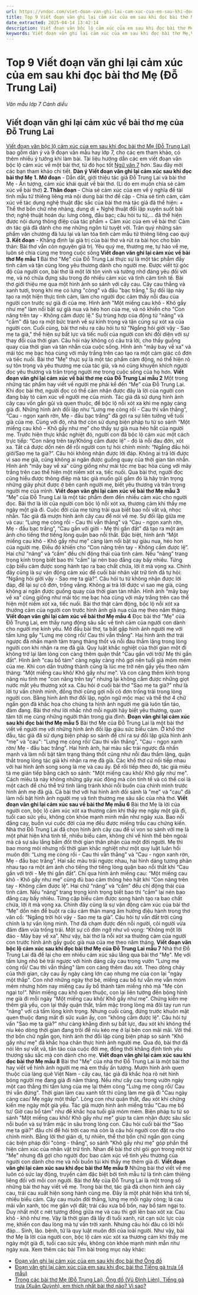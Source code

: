 ```yaml
---
url: https://vndoc.com/viet-doan-van-ghi-lai-cam-xuc-cua-em-sau-khi-doc-bai-tho-me-278173
title: Top 9 Viết đoạn văn ghi lại cảm xúc của em sau khi đọc bài thơ Mẹ (Đỗ Trung Lai) - Văn mẫu lớp 7 Cánh diều - VnDoc.com
date_extracted: 2025-04-14 13:42:14
description: Viết đoạn văn bộc lộ cảm xúc của em sau khi đọc bài thơ Mẹ bao gồm các đoạn văn mẫu cho các em tham khảo và có thêm ý tưởng làm bài.
keywords: Viết đoạn văn ghi lại cảm xúc của em sau khi đọc bài thơ Mẹ,Viết đoạn văn ghi lại cảm xúc sau khi đọc một bài thơ bốn chữ năm chữ,đoạn văn ghi lại cảm xúc về bài thơ mẹ,Cảm xúc của em sau khi đọc bài thơ Mẹ,viết đoạn văn ghi lại cảm xúc về bài thơ mẹ của đỗ trung lai,viết đoạn văn bộc lộ cảm xúc của em sau khi đọc bài thơ mẹ,viết đoạn văn ghi lại cảm xúc về bài thơ mẹ,viết bài văn nêu cảm nghĩ của em về bài thơ mẹ,viết đoạn văn nêu cảm nghĩ của em về bài thơ mẹ ngắn gọn
---
```


# Top 9 Viết đoạn văn ghi lại cảm xúc của em sau khi đọc bài thơ Mẹ \(Đỗ Trung Lai\)
_Văn mẫu lớp 7 Cánh diều_
## **Viết đoạn văn ghi lại cảm xúc về bài thơ mẹ của Đỗ Trung Lai**
[Viết đoạn văn bộc lộ cảm xúc của em sau khi đọc bài thơ Mẹ \(Đỗ Trung Lai\) ](<https://vndoc.com/viet-doan-van-ghi-lai-cam-xuc-cua-em-sau-khi-doc-bai-tho-me-278173>)bao gồm dàn ý và 9 đoạn văn mẫu hay lớp 7, cho các em tham khảo, có thêm nhiều ý tưởng khi làm bài. Tài liệu hướng dẫn các em viết đoạn văn bộc lộ cảm xúc về một bài thơ, từ đó học tốt [Ngữ văn 7](<https://vndoc.com/ngu-van-7-tap-1-cd>) hơn. Sau đây mời các bạn tham khảo chi tiết.
**Dàn ý Viết đoạn văn ghi lại cảm xúc sau khi đọc bài thơ Mẹ**
**1\. Mở đoạn**
\- Dẫn dắt, giới thiệu tác giả Đỗ Trung Lai và bài thơ Mẹ
\- Ấn tượng, cảm xúc khái quát về bài thơ. \(Lí do em muốn chia sẻ cảm xúc về bài thơ\)
**2\. Thân đoạn**
\- Chia sẻ cảm xúc của em về ý nghĩa đề tài tình mẫu tử thiêng liêng mà nội dung bài thơ đề cập
\- Chia sẻ tình cảm, cảm xúc về tác dụng nghệ thuật đặc sắc của bài thơ mà tác giả đã thể hiện:
\+ Thể thơ bốn chữ nhẹ nhàng, dung dị
\+ Nghệ thuật đối lập xuyên suốt bài thơ; nghệ thuật hoán dụ: lưng còng, đầu bạc; câu hỏi tu từ,… đã thể hiện được nội dung thông điệp của tác phẩm
\+ Cảm xúc của em về bài thơ: Cảm ơn tác giả đã dành cho mẹ những ngôn từ tuyệt vời. Trân quý những sản phẩm văn chương đã lưu lại và lan tỏa tình cảm mẫu tử thiêng liêng cao quý
**3\. Kết đoạn**
\- Khẳng định lại giá trị của bài thơ và rút ra bài học cho bản thân: Bài thơ vẫn còn nguyên giá trị. Yêu quý mẹ, thương mẹ, tự hào về mẹ, luôn sẻ chia cùng mẹ trong cuộc sống
**Viết đoạn văn ghi lại cảm xúc về bài thơ Mẹ mẫu 1**
Bài thơ "Mẹ" của Đỗ Trung Lai thực sự là một tác phẩm đầy tình cảm và tận cùng lòng yêu thương dành cho người mẹ. Được viết từ góc độ của người con, bài thơ là một lời tôn vinh và tưởng nhớ đáng yêu đối với mẹ, và nó chứa đựng sâu trong đó nhiều cảm xúc và tình cảm tinh tế. Bài thơ giới thiệu mẹ qua một hình ảnh so sánh với cây cau. Cây cau thẳng và xanh tươi, trong khi mẹ có lưng "còng" và đầu "bạc trắng." Sự đối lập này tạo ra một hiện thực tình cảm, làm cho người đọc cảm thấy nỗi đau của người con trước sự già đi của mẹ. Hình ảnh "Một miếng cau khô - Khô gầy như mẹ" làm nổi bật sự già nua và héo hon của mẹ, và nó khiến cho "Con nâng trên tay - Không cầm được lệ." Sự trùng hợp của động từ "nâng" và "cầm" đã tạo ra một bức tranh về sự kính trọng và tận cùng sự xót xa của người con. Cuối cùng, bài thơ nêu ra câu hỏi tu từ "Ngẩng hỏi giời vậy - Sao mẹ ta già," thể hiện sự bất lực và tiếc nuối của người con khi đối diện với sự thay đổi của thời gian. Câu hỏi này không có câu trả lời, cho thấy guồng quay của thời gian và tàn nhẫn của cuộc sống. Hình ảnh "mây bay về xa" và mái tóc mẹ bạc hòa cùng với mây trắng trên cao tạo ra một cảm giác cô đơn và tiếc nuối. Bài thơ "Mẹ" thực sự là một tác phẩm cảm động, nó thể hiện rõ sự tôn trọng và yêu thương mẹ của tác giả, và nó cũng khuyến khích người đọc yêu thương và trân trọng người mẹ trong cuộc sống của họ hơn.
**Viết đoạn văn ghi lại cảm xúc về bài thơ mẹ của Đỗ Trung Lai mẫu 2**
Một trong những tác phẩm hay viết về người mẹ phải kể đến “Mẹ” của Đỗ Trung Lai. Khi đọc bài thơ, người đọc có thể cảm nhận được đây là lời của người con đang bày tỏ cảm xúc về người mẹ của mình. Tác giả đã sử dụng hình ảnh cây cau vốn gần gũi và quen thuộc, để bộc lộ nỗi xót xa khi mẹ ngày càng già đi. Những hình ảnh đối lập như “Lưng mẹ còng rồi - Cau thì vẫn thẳng”, “Cau - ngọn xanh rờn, Mẹ - đầu bạc trắng” đã gợi ra sự liên tưởng về tuổi già của mẹ. Cùng với đó, nhà thơ còn sử dụng biện pháp tu từ so sánh “Một miếng cau khô – Khô gầy như mẹ” cho thấy sự già nua héo hắt của người mẹ. Trước hiện thực khắc nghiệt đó, người con đã bộc lộ cảm xúc một cách trực tiếp: “Con nâng trên tay/Không cầm được lệ” - đó là nỗi đau đớn, xót xa. Tất cả được dồn nén để rồi người con tự hỏi chính mình: “Ngẩng đầu hỏi giờ/Sao mẹ ta già?”. Câu hỏi không nhận được lời đáp. Không ai trả lời được vì sao mẹ già, cũng không ai ngăn được guồng quay của thời gian tàn nhẫn. Hình ảnh “mây bay về xa” cũng giống như mái tóc mẹ bạc hòa cùng với mây trắng trên cao thể hiện một niềm xót xa, tiếc nuối. Qua bài thơ, người đọc cũng hiểu được thông điệp mà tác giả muốn gửi gắm đó là hãy trân trọng những giây phút được ở bên cạnh người mẹ, biết yêu thương và trân trọng người mẹ của mình.
**Viết đoạn văn ghi lại cảm xúc về bài thơ Mẹ mẫu 3**
“Mẹ” của Đỗ Trung Lai là một tác phẩm đem đến nhiều cảm xúc cho người đọc. Bài thơ là lời của người con bộc lộ nỗi xót xa, thương cảm khi thấy mẹ ngày một già đi. Cuộc đời của mẹ từng trải qua biết bao nỗi vất vả, nhọc nhằn. Tác giả đã mượn hình ảnh cây cau để nói về mẹ. Sự đối lập giữa mẹ và cau: “Lưng mẹ còng rồi - Cau thì vẫn thẳng” và “Cau - ngọn xanh rờn, Mẹ - đầu bạc trắng”, “Cau gần với giời - Mẹ thì gần đất” đã tạo ra một ám ảnh cho tiếng thơ tiếng lòng quặn bao nỗi thắt. Đặc biệt, hình ảnh “Một miếng cau khô - Khô gầy như mẹ” càng làm nổi bật sự giàu nua, héo hon của người mẹ. Điều đó khiến cho “Con nâng trên tay - Không cầm được lệ”. Hai chữ “nâng” và “cầm” đều chỉ động thái của tình cảm. Nếu “nâng” trang trọng kính trọng biết bao thì “cầm” lại nén bao đắng cay bấy nhiêu. Từng cặp biểu cảm được song hành tạo ra bao chất chứa, lời ít mà vọng xa. Chính đây cũng là sự vận động cảm xúc để cuối bài nhân vật trữ tình đã tự hỏi: “Ngẩng hỏi giời vậy - Sao mẹ ta già?”. Câu hỏi tu từ không nhận được lời đáp, để lại sự cô đơn, trống vắng. Không ai trả lời được vì sao mẹ già, cũng không ai ngăn được guồng quay của thời gian tàn nhẫn. Hình ảnh “mây bay về xa” cũng giống như mái tóc mẹ bạc hòa cùng với mây trắng trên cao thể hiện một niềm xót xa, tiếc nuối. Bài thơ thật cảm động, bộc lộ nỗi xót xa thưởng cảm của người con trước hình ảnh già nua của mẹ theo năm tháng.
**Viết đoạn văn ghi lại cảm xúc về bài thơ Mẹ mẫu 4**
Đọc bài thơ "Mẹ" của Đỗ Trung Lai, em thấy rung động sâu sắc về tình cảm của người con dành cho người mẹ kính yêu. Mở đầu bài thơ, ta bắt gặp hình ảnh người mẹ với tấm lưng gầy "Lưng mẹ còng rồi/ Cau thì vẫn thẳng". Hai hình ảnh thơ trái ngược đã nhấn mạnh tâm trạng thảng thốt và nỗi đau thầm lặng trong lòng người con khi nhận ra mẹ đã già. Quy luật khắc nghiệt của thời gian một đi không trở lại làm lòng con càng thêm quặn thắt "Cau gần với trời/ Mẹ thì gần đất". Hình ảnh "cau bổ tám" càng ngày càng nhỏ gợi nên tuổi già móm mém của mẹ. Khi con dần trưởng thành cũng là lúc mẹ trở nên gầy yếu theo năm tháng: "Một miếng cau khô/ Khô gầy như mẹ". Và con càng thêm kính trọng nâng niu tình mẹ "con nâng trên tay" nhưng lại không cầm được những giọt nước mắt yêu thương xót xa. Câu hỏi ở cuối bài thơ "Sao mẹ ta già?" như là lời tự vấn chính mình, đồng thời cũng gợi nỗi cô đơn trống trải trong lòng người con. Bằng hình ảnh thơ đối lập, ngôn ngữ mộc mạc và thể thơ 4 chữ ngắn gọn đã khắc họa cho chúng ta hình ảnh người mẹ già luôn tần tảo, đảm đang. Bài thơ như lời nhắc nhở mỗi người hãy biết yêu thương, quan tâm tới mẹ cùng những người thân trong gia đình.
**Đoạn văn ghi lại cảm xúc sau khi đọc bài thơ Mẹ mẫu 5**
Bài thơ Mẹ của Đỗ Trung Lai là một bài thơ viết về người mẹ với những hình ảnh đối lập giàu sức biểu cảm. Ở khổ thơ đầu, tác giả đã sử dụng biện pháp so sánh để chỉ ra sự đối lập giữa hình ảnh "mẹ" và "cau": "Lưng mẹ còng rồi/ Cau thì vẫn thẳng", "Cau - ngọn xanh rờn/ Mẹ - đầu bạc trắng". Hai hình ảnh, hai màu sắc trái ngược đã nhấn mạnh và làm nổi bật tâm trạng thảng thốt cũng như nỗi đau thầm lặng, quặn thắt trong lòng tác giả khi nhận ra mẹ đã già. Các khổ thơ cứ nối tiếp nhau với hai hình ảnh song song là mẹ và cau ấy. Để rồi tiếp theo đó, tác giả miêu tả mẹ gián tiếp bằng cách so sánh: "Một miếng cau khô/ Khô gầy như mẹ". Cách miêu tả này không những gây xúc động mà còn tinh tế và có thể coi là một cách để chủ thể trữ tình lảng tránh khỏi nỗi buồn của chính mình trước hình ảnh mẹ đã già. Cả bài thơ với hai hình ảnh đối sánh là "mẹ" và "cau" đã làm nổi bật hình ảnh người mẹ và tình thương mẹ sâu sắc của nhà thơ.
**Viết đoạn văn ghi lại cảm xúc sau về bài thơ Mẹ mẫu 6**
Bài thơ Mẹ là lời của người con, bộc lộ cảm xúc xót xa thương cảm khi thấy mẹ ngày một già đi, tuổi cao sức yếu, không còn khỏe mạnh minh mẫn như ngày xưa. Bao nỗi đắng cay, buồn vui cuộc đời của mẹ đều được miếng trầu cau chứng kiến. Nhà thơ Đỗ Trung Lai đã chọn hình ảnh cây cau để ví von so sánh với mẹ là một phát hiện khá tinh tế, nhiều biểu cảm, không chỉ về hình thể bên ngoài mà cả sự sâu lắng bấm đốt thời gian thân phận của một đời người. Mẹ thì bao mong mỏi nhưng rồi thời gian khắc nghiệt như một quy luật luân hồi muôn đời: “Lưng mẹ còng rồi - Cau thì vẫn thẳng” và “Cau - ngọn xanh rờn, Mẹ - đầu bạc trắng”. Hai sắc màu trái ngược nhau, hai hình dáng tương phản nhau tạo ra một ám ảnh cho tiếng thơ tiếng lòng quặn bao nỗi thắt khi “Cau gần với trời - Mẹ thì gần đất”. Chỉ qua hình ảnh miếng cau: “Một miếng cau khô - Khô gầy như mẹ” cũng đủ bao cảm thông héo hắt khi “Con nâng trên tay - Không cầm được lệ”. Hai chữ “nâng” và “cầm” đều chỉ động thái của tình cảm. Nếu “nâng” trang trọng kính trọng biết bao thì “cầm” lại nén bao đắng cay bấy nhiêu. Từng cặp biểu cảm được song hành tạo ra bao chất chứa, lời ít mà vọng xa. Chính đây cũng là sự vận động cảm xúc của bài thơ “Mẹ” dồn nén để buột ra câu cảm thán mang âm hưởng điệu hành trong thơ văn cổ: “Ngẩng trời hỏi vậy - Sao mẹ ta già”. Câu hỏi tự vấn đất trời cũng chính là tự vấn lòng mình. Thơ đã chạm được đến nỗi người, cõi người vừa đăm đăm vừa trống trải. Một sự cô đơn ngỡ như vô vọng: “Không một lời đáo - Mây bay về xa”. Như vậy, bài thơ là nỗi xót xa thưởng cảm của người con trước hình ảnh gầy guộc già nua của mẹ theo năm tháng.
**Viết đoạn văn bộc lộ cảm xúc sau khi đọc bài thơ Mẹ của Đỗ Trung Lai mẫu 7**
Nhà thơ Đỗ Trung Lai đã để lại cho em nhiều cảm xúc sâu lắng qua bài thơ "Mẹ". Mẹ với tấm lưng nhỏ bé trái ngược với hình dáng cây cau trong vườn "Lưng mẹ còng rồi/ Cau thì vẫn thẳng" làm con càng thêm đau xót. Theo dòng chảy của thời gian, cây cau ấy ngày càng lớn cao nhưng mẹ của con lại "ngày một thấp". Con nhớ những ngày thơ bé, miếng cau bổ tư vẫn mẹ vẫn móm mém nhưng hôm nay miếng cau ấy bổ thành tám miếng nhỏ mà "Mẹ còn ngại to\!". Nhìn miếng cau khô quen thuộc, con lại liên tưởng đến bóng hình mẹ già đi mỗi ngày "Một miếng cau khô/ Khô gầy như mẹ". Chứng kiến mẹ thêm già yếu, con lại thấy quặn thắt, trầm mặc trong lòng mà đôi tay run run "nâng" với cả tấm lòng kính trọng. Nhưng cuối cùng, đứng trước khuôn mặt quen thuộc đang mất đi sức xuân ấy, con "không cầm được lệ". Câu hỏi tự vấn "Sao mẹ ta già?" như càng khẳng định sự bất lực, đau xót khi không thể níu kéo dòng thời gian đang trôi để níu kéo mẹ ở lại bên con mãi mãi. Với thể thơ bốn chữ ngắn gọn, hình ảnh thơ đối lập cùng biện pháp so sánh "Khô gầy như mẹ" đã khắc họa chân thực hình ảnh người mẹ. Qua đó, bài thơ đã nói lên sự vất vả, tần tảo của cuộc đời mẹ, đồng thời khẳng định tình yêu thương sâu sắc mà con dành cho mẹ.
**Viết đoạn văn ghi lại cảm xúc sau khi đọc bài thơ Mẹ mẫu 8**
Bài thơ "Mẹ" của nhà thơ Đỗ Trung Lai là một bài thơ hay viết về hình ảnh người mẹ mà em thấy ấn tượng. Mượn hình ảnh quen thuộc của làng quê Việt Nam - cây cau, tác giả đã khắc họa rõ nét hình bóng người mẹ đang già đi năm tháng. Nếu như cây cau trong vườn ngày một cao thẳng thì tấm lưng của mẹ lại thêm còng "Lưng mẹ còng rồi/ Cau thì vẫn đứng". Thời gian làm cau xanh tốt thì cũng làm mẹ già đi "Cau ngày càng cao/ Mẹ ngày một thấp". Lòng con như quặn thắt, đau xót khi chứng kiến mẹ ngày một già yếu. Tác giả mượn hình ảnh miếng trầu "Cau mẹ bổ tư/ Giờ cau bổ tám" như để khắc họa tuổi già móm mém. Biện pháp tu từ so sánh "Một miếng cau khô/ Khô gầy như mẹ" giúp ta cảm nhận được sâu sắc nỗi buồn và sự trầm mặc in sâu trong lòng con. Câu hỏi cuối bài thơ "Sao mẹ ta già?" đâu chỉ để hỏi trời cao mà còn là câu hỏi người con đặt ra cho chính mình. Bằng lời thơ giản dị, tự nhiên, thể thơ bốn chữ ngắn gọn cùng các biện pháp đôi "còng - thẳng", so sánh "Khô gầy như mẹ" góp phần thể hiện cảm xúc của nhân vật trữ tình. Nhan đề bài thơ chỉ gói gọn trong một từ "Mẹ" nhưng đã gợi cho người đọc bao cảm xúc về tình yêu thương của người con dành cho mẹ và nỗi buồn tủi khi thấy mẹ thêm già đi.
**Viết đoạn văn ghi lại cảm xúc sau khi đọc bài thơ Mẹ mẫu 9**
Những bài thơ viết về mẹ luôn có sức lay động, truyền cảm đặc biệt bởi tình mẫu tử là tình cảm thiêng liêng đối với mỗi con người. Bài thơ _Mẹ_ của Đỗ Trung Lai là một trong số những bài thơ hay viết về mẹ. Trong bài thơ, tác giả đã chọn hình ảnh cây cau, trái cau xuất hiện song hành cùng mẹ. Đây là một phát hiện khá tinh tế, nhiều biểu cảm. Cây cau muôn đời thẳng, lưng mẹ mỗi ngày còng; lá cau mãi vẫn xanh, tóc mẹ gần với đất; trái câu xưa bổ bốn, nay bổ tám ngại to. Duy nhất một c nét tương đồng giữa mẹ và cau thì gợi lên bao xót xa: Cau khô - khô như mẹ. Vậy là thời gian đã lấy đi tuổi xanh, rút cạn sức lực của mẹ, khiến con đau lòng mà tự vấn trời xanh. Nhưng câu hỏi đâu có lời hồi đáp… Sinh, lão. bệnh, tử là quy luật muôn đời của loài người. Như vậy, bài thơ Mẹ là lời của người con, bộc lộ cảm xúc xót xa thương cảm khi thấy mẹ ngày một già đi, tuổi cao sức yếu, không còn khỏe mạnh minh mẫn như ngày xưa.
Xem thêm các bài Tìm bài trong mục này khác:
  * [Đoạn văn ghi lại cảm xúc của em sau khi đọc bài thơ Ông đồ](</doan-van-ghi-lai-cam-xuc-cua-em-sau-khi-doc-bai-tho-ong-do-278178>)
  * [Đoạn văn ghi lại cảm xúc của em sau khi đọc bài thơ Tiếng gà trưa \(4 mẫu\)](</doan-van-ghi-lai-cam-xuc-cua-em-sau-khi-doc-bai-tho-tieng-ga-trua-278183>)
  * [Trong các bài thơ Mẹ \(Đỗ Trung Lai\), Ông đồ \(Vũ Đình Liên\), Tiếng gà trưa \(Xuân Quỳnh\), em thích nhất bài thơ nào? Vì sao?](</trong-cac-bai-tho-me-do-trung-lai-ong-do-vu-dinh-lien-tieng-ga-trua-xuan-quynh-em-thich-nhat-bai-tho-nao-vi-sao-273046>)


